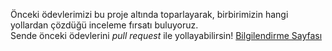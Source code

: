 Önceki ödevlerimizi bu proje altında toparlayarak, birbirimizin hangi yollardan çözdüğü inceleme fırsatı buluyoruz.  
Sende önceki ödevlerini *pull request* ile yollayabilirsin!  [Bilgilendirme Sayfası](https://github.com/java-util-help/info/blob/master/README.md)